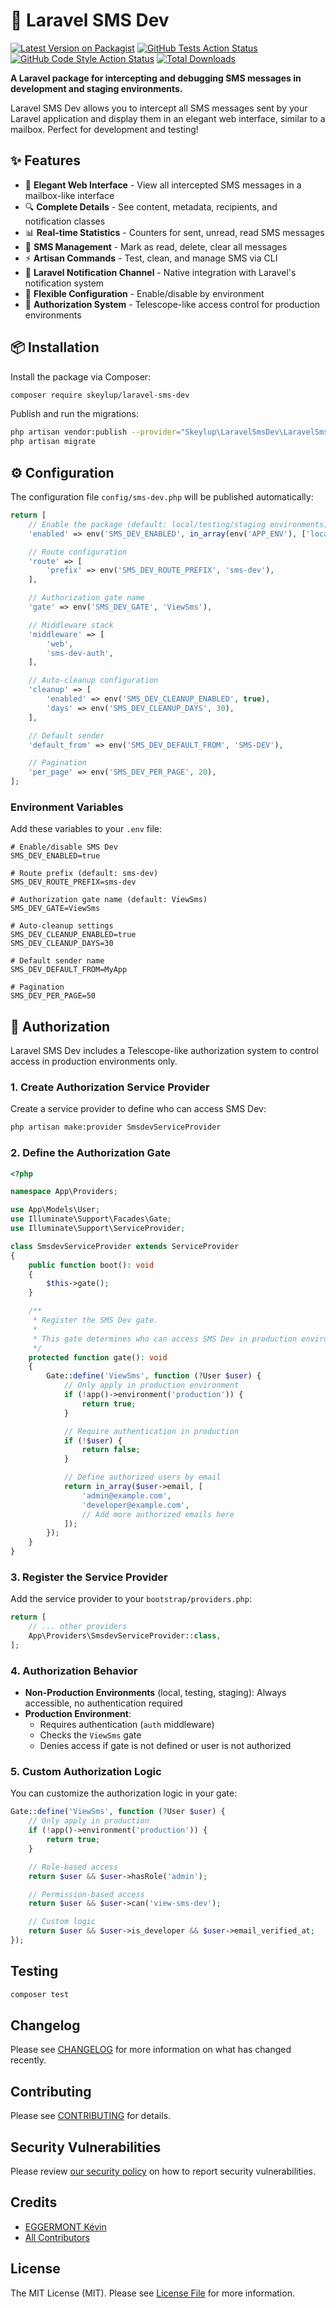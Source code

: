 # 📱 Laravel SMS Dev

[![Latest Version on Packagist](https://img.shields.io/packagist/v/skeylup/laravel-sms-dev.svg?style=flat-square)](https://packagist.org/packages/skeylup/laravel-sms-dev)
[![GitHub Tests Action Status](https://img.shields.io/github/actions/workflow/status/skeylup/laravel-sms-dev/run-tests.yml?branch=main&label=tests&style=flat-square)](https://github.com/skeylup/laravel-sms-dev/actions?query=workflow%3Arun-tests+branch%3Amain)
[![GitHub Code Style Action Status](https://img.shields.io/github/actions/workflow/status/skeylup/laravel-sms-dev/fix-php-code-style-issues.yml?branch=main&label=code%20style&style=flat-square)](https://github.com/skeylup/laravel-sms-dev/actions?query=workflow%3A"Fix+PHP+code+style+issues"+branch%3Amain)
[![Total Downloads](https://img.shields.io/packagist/dt/skeylup/laravel-sms-dev.svg?style=flat-square)](https://packagist.org/packages/skeylup/laravel-sms-dev)

**A Laravel package for intercepting and debugging SMS messages in development and staging environments.**

Laravel SMS Dev allows you to intercept all SMS messages sent by your Laravel application and display them in an elegant web interface, similar to a mailbox. Perfect for development and testing!

## ✨ Features

- 📨 **Elegant Web Interface** - View all intercepted SMS messages in a mailbox-like interface
- 🔍 **Complete Details** - See content, metadata, recipients, and notification classes
- 📊 **Real-time Statistics** - Counters for sent, unread, read SMS messages
- 🧹 **SMS Management** - Mark as read, delete, clear all messages
- ⚡ **Artisan Commands** - Test, clean, and manage SMS via CLI
- 🎯 **Laravel Notification Channel** - Native integration with Laravel's notification system
- 🔧 **Flexible Configuration** - Enable/disable by environment
- 🔐 **Authorization System** - Telescope-like access control for production environments

## 📦 Installation

Install the package via Composer:

```bash
composer require skeylup/laravel-sms-dev
```

Publish and run the migrations:

```bash
php artisan vendor:publish --provider="Skeylup\LaravelSmsDev\LaravelSmsDevServiceProvider"
php artisan migrate
```

## ⚙️ Configuration

The configuration file `config/sms-dev.php` will be published automatically:

```php
return [
    // Enable the package (default: local/testing/staging environments)
    'enabled' => env('SMS_DEV_ENABLED', in_array(env('APP_ENV'), ['local', 'testing', 'staging'])),

    // Route configuration
    'route' => [
        'prefix' => env('SMS_DEV_ROUTE_PREFIX', 'sms-dev'),
    ],

    // Authorization gate name
    'gate' => env('SMS_DEV_GATE', 'ViewSms'),

    // Middleware stack
    'middleware' => [
        'web',
        'sms-dev-auth',
    ],

    // Auto-cleanup configuration
    'cleanup' => [
        'enabled' => env('SMS_DEV_CLEANUP_ENABLED', true),
        'days' => env('SMS_DEV_CLEANUP_DAYS', 30),
    ],

    // Default sender
    'default_from' => env('SMS_DEV_DEFAULT_FROM', 'SMS-DEV'),

    // Pagination
    'per_page' => env('SMS_DEV_PER_PAGE', 20),
];
```

### Environment Variables

Add these variables to your `.env` file:

```env
# Enable/disable SMS Dev
SMS_DEV_ENABLED=true

# Route prefix (default: sms-dev)
SMS_DEV_ROUTE_PREFIX=sms-dev

# Authorization gate name (default: ViewSms)
SMS_DEV_GATE=ViewSms

# Auto-cleanup settings
SMS_DEV_CLEANUP_ENABLED=true
SMS_DEV_CLEANUP_DAYS=30

# Default sender name
SMS_DEV_DEFAULT_FROM=MyApp

# Pagination
SMS_DEV_PER_PAGE=50
```

## 🔐 Authorization

Laravel SMS Dev includes a Telescope-like authorization system to control access in production environments only.

### 1. Create Authorization Service Provider

Create a service provider to define who can access SMS Dev:

```bash
php artisan make:provider SmsdevServiceProvider
```

### 2. Define the Authorization Gate

```php
<?php

namespace App\Providers;

use App\Models\User;
use Illuminate\Support\Facades\Gate;
use Illuminate\Support\ServiceProvider;

class SmsdevServiceProvider extends ServiceProvider
{
    public function boot(): void
    {
        $this->gate();
    }

    /**
     * Register the SMS Dev gate.
     *
     * This gate determines who can access SMS Dev in production environments.
     */
    protected function gate(): void
    {
        Gate::define('ViewSms', function (?User $user) {
            // Only apply in production environment
            if (!app()->environment('production')) {
                return true;
            }

            // Require authentication in production
            if (!$user) {
                return false;
            }

            // Define authorized users by email
            return in_array($user->email, [
                'admin@example.com',
                'developer@example.com',
                // Add more authorized emails here
            ]);
        });
    }
}
```

### 3. Register the Service Provider

Add the service provider to your `bootstrap/providers.php`:

```php
return [
    // ... other providers
    App\Providers\SmsdevServiceProvider::class,
];
```

### 4. Authorization Behavior

- **Non-Production Environments** (local, testing, staging): Always accessible, no authentication required
- **Production Environment**:
  - Requires authentication (`auth` middleware)
  - Checks the `ViewSms` gate
  - Denies access if gate is not defined or user is not authorized

### 5. Custom Authorization Logic

You can customize the authorization logic in your gate:

```php
Gate::define('ViewSms', function (?User $user) {
    // Only apply in production
    if (!app()->environment('production')) {
        return true;
    }

    // Role-based access
    return $user && $user->hasRole('admin');

    // Permission-based access
    return $user && $user->can('view-sms-dev');

    // Custom logic
    return $user && $user->is_developer && $user->email_verified_at;
});
```

## Testing

```bash
composer test
```

## Changelog

Please see [CHANGELOG](CHANGELOG.md) for more information on what has changed recently.

## Contributing

Please see [CONTRIBUTING](CONTRIBUTING.md) for details.

## Security Vulnerabilities

Please review [our security policy](../../security/policy) on how to report security vulnerabilities.

## Credits

- [EGGERMONT Kévin](https://github.com/skeylup)
- [All Contributors](../../contributors)

## License

The MIT License (MIT). Please see [License File](LICENSE.md) for more information.

